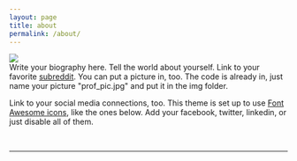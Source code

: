 ```yaml
---
layout: page
title: about
permalink: /about/
---
```


<img class="col one right" src="https://res.cloudinary.com/rezajatnika/image/upload/r_120/v1554176456/prof_pict.jpg">

<br/>
Write your biography here. Tell the world about yourself. Link to your favorite <a href="http://reddit.com" target="blank">subreddit</a>. You can put a picture in, too. The code is already in, just name your picture "prof_pic.jpg" and put it in the img folder. 

Link to your social media connections, too. This theme is set up to use <a href="http://fortawesome.github.io/Font-Awesome/" target="blank">Font Awesome icons</a>, like the ones below. Add your facebook, twitter, linkedin, or just disable all of them. 

<br/>
<hr/>
<br/>
<span class="contacticon center">
	<a href="mailto:rezajatnika@gmail.com"><i class="fa fa-envelope-square"></i></a>
	<a href="https://github.com/rezajatnika" target="_blank"><i class="fa fa-github-square"></i></a>
	<a href="https://twitter.com/rezajatnika" target="_blank"><i class="fa fa-twitter-square"></i></a>
</span>

<div class="col three caption"></div>

